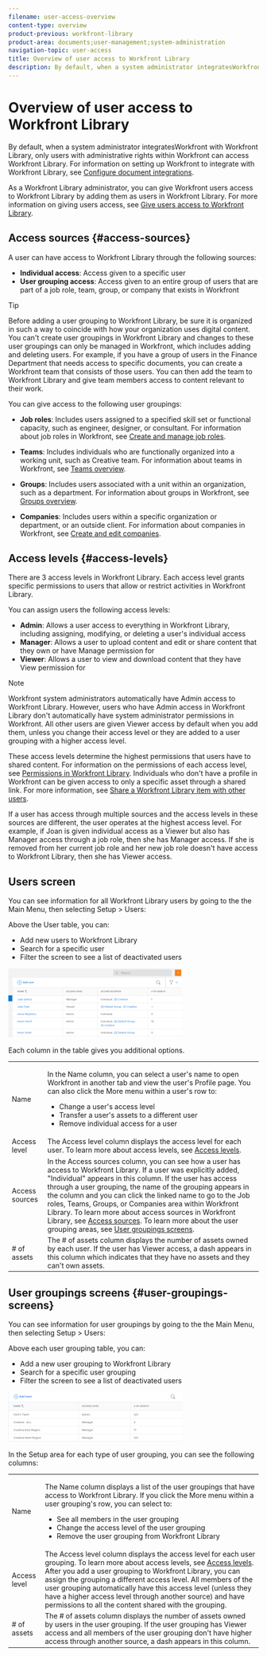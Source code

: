 ```yaml
---
filename: user-access-overview
content-type: overview
product-previous: workfront-library
product-area: documents;user-management;system-administration
navigation-topic: user-access
title: Overview of user access to Workfront Library
description: By default, when a system administrator integratesWorkfront with Workfront Library, only users with administrative rights within Workfront can access Workfront Library. For information on setting up Workfront to integrate with Workfront Library, see Configure document integrations.
---
```


# Overview of user access to Workfront Library

By default, when a system administrator integratesWorkfront with Workfront Library, only users with administrative rights within Workfront can access Workfront Library. For information on setting up Workfront to integrate with Workfront Library, see [Configure document integrations](../../../administration-and-setup/configure-integrations/configure-document-integrations.md).

As a Workfront Library administrator, you can give Workfront users access to Workfront Library by adding them as users in Workfront Library. For more information on giving users access, see [Give users access to Workfront Library](../../../workfront-library/administration-and-setup/user-access/give-users-access-to-library.md).

## Access sources {#access-sources}

A user can have access to Workfront Library through the following sources:

* **Individual access**: Access given to a specific user
* **User grouping access**: Access given to an entire group of users that are part of a job role, team, group, or company that exists in Workfront

>[!TIP]
>
>Before adding a user grouping to Workfront Library, be sure it is organized in such a way to coincide with how your organization uses digital content. You can't create user groupings in Workfront Library and changes to these user groupings can only be managed in Workfront, which includes adding and deleting users. For example, if you have a group of users in the Finance Department that needs access to specific documents, you can create a Workfront team that consists of those users. You can then add the team to Workfront Library and give team members access to content relevant to their work.

You can give access to the following user groupings:

* **Job roles**: Includes users assigned to a specified skill set or functional capacity, such as engineer, designer, or consultant. For information about job roles in Workfront, see [Create and manage job roles](../../../administration-and-setup/set-up-workfront/organizational-setup/create-manage-job-roles.md).

* **Teams**: Includes individuals who are functionally organized into a working unit, such as Creative team. For information about teams in Workfront, see [Teams overview](../../../people-teams-and-groups/create-and-manage-teams/teams-overview.md).

* **Groups**: Includes users associated with a unit within an organization, such as a department. For information about groups in Workfront, see [Groups overview](../../../administration-and-setup/manage-groups/groups-overview/groups.md).

* **Companies**: Includes users within a specific organization or department, or an outside client. For information about companies in Workfront, see [Create and edit companies](../../../administration-and-setup/set-up-workfront/organizational-setup/create-and-edit-companies.md).

## Access levels {#access-levels}

There are 3 access levels in Workfront Library. Each access level grants specific permissions to users that allow or restrict activities in Workfront Library.

You can assign users the following access levels:

* **Admin**: Allows a user access to everything in Workfront Library, including assigning, modifying, or deleting a user's individual access
* **Manager**: Allows a user to upload content and edit or share content that they own or have Manage permission for
* **Viewer**: Allows a user to view and download content that they have View permission for

>[!NOTE]
>
>Workfront system administrators automatically have Admin access to Workfront Library. However, users who have Admin access in Workfront Library don't automatically have system administrator permissions in Workfront. All other users are given Viewer access by default when you add them, unless you change their access level or they are added to a user grouping with a higher access level.

These access levels determine the highest permissions that users have to shared content. For information on the permissions of each access level, see [Permissions in Workfront Library](../../../workfront-library/administration-and-setup/user-access/permissions-in-workfront-library.md). Individuals who don't have a profile in Workfront can be given access to only a specific asset through a shared link. For more information, see [Share a Workfront Library item with other users](../../../workfront-library/content-management/share-an-asset-with-users.md).

If a user has access through multiple sources and the access levels in these sources are different, the user operates at the highest access level. For example, if Joan is given individual access as a Viewer but also has Manager access through a job role, then she has Manager access. If she is removed from her current job role and her new job role doesn't have access to Workfront Library, then she has Viewer access.

## Users screen

You can see information for all Workfront Library users by going to the the Main Menu, then selecting Setup >&nbsp;Users:

Above the User table, you can:

* Add new users to Workfront Library
* Search for a specific user
* Filter the screen to see a list of deactivated users

![](assets/user-table-350x139.png)

Each column in the table gives you additional options.

<table style="table-layout:auto"> 
 <col> 
 <col> 
 <tbody> 
  <tr> 
   <td role="rowheader">Name</td> 
   <td> <p>In the Name column, you can select a user's name to open Workfront in another tab and view the user's Profile page. You can also click the More menu within a user's row to:</p> 
    <ul> 
     <li>Change a user's access level</li> 
     <li>Transfer a user's assets to a different user</li> 
     <li>Remove individual access for a user</li> 
    </ul> </td> 
  </tr> 
  <tr> 
   <td role="rowheader">Access level</td> 
   <td>The Access level column displays the access level for each user. To learn more about access levels, see <a href="#access-levels" class="MCXref xref">Access levels</a>.</td> 
  </tr> 
  <tr> 
   <td role="rowheader">Access sources</td> 
   <td>In the Access sources column, you can see how a user has access to Workfront Library. If a user was explicitly added, "Individual" appears in this column. If the user has access through a user grouping, the name of the grouping appears in the column and you can click the linked name to go to the Job roles, Teams, Groups, or Companies area within Workfront Library. To learn more about access sources in Workfront Library, see <a href="#access-sources" class="MCXref xref">Access sources</a>. To learn more about the user grouping areas, see <a href="#user-groupings-screens" class="MCXref xref">User groupings screens</a>.</td> 
  </tr> 
  <tr> 
   <td role="rowheader"># of assets</td> 
   <td>The # of assets column displays the number of assets owned by each user. If the user has Viewer access, a dash appears in this column which indicates that they have no assets and they can't own assets.</td> 
  </tr> 
 </tbody> 
</table>

## User groupings screens {#user-groupings-screens}

You can see information for user groupings by going to the the Main Menu, then selecting Setup > Users:

Above each user grouping table, you can:

* Add a new user grouping to Workfront Library
* Search for a specific user grouping
* Filter the screen to see a list of deactivated users

![](assets/team-user-table-350x100.png)

In the Setup area for each type of user grouping, you can see the following columns:

<table style="table-layout:auto"> 
 <col> 
 <col> 
 <tbody> 
  <tr> 
   <td>Name</td> 
   <td> <p>The Name column displays a list of the user groupings that have access to Workfront Library. If you click the More menu within a user grouping's row, you can select to:</p> 
    <ul> 
     <li>See all members in the user grouping</li> 
     <li>Change the access level of the user grouping</li> 
     <li>Remove the user grouping from Workfront Library</li> 
    </ul> </td> 
  </tr> 
  <tr> 
   <td>Access level</td> 
   <td>The Access level column displays the access level for each user grouping. To learn more about access levels, see <a href="#access-levels" class="MCXref xref">Access levels</a>. After you add a user grouping to Workfront Library, you can assign the grouping a different access level. All members of the user grouping automatically have this access level (unless they have a higher access level through another source) and have permissions to all the content shared with the grouping.</td> 
  </tr> 
  <tr> 
   <td># of assets</td> 
   <td>The # of assets column displays the number of assets owned by users in the user grouping. If the user grouping has Viewer access and all members of the user grouping don't have higher access through another source, a dash appears in this column.</td> 
  </tr> 
 </tbody> 
</table>


